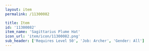 ```yaml
---
layout: item
permalink: /11300082

title: Item
id: '11300082'
item_name: 'Sagittarius Plume Hat'
icon_url: 'item/icon/11300082.png'
sub_header: ['Requires Level 50', 'Job: Archer', 'Gender: All']
---
```

